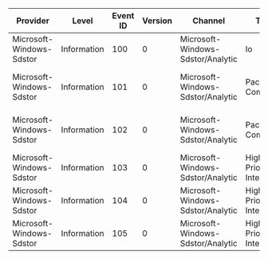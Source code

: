 Provider                  |  Level        |  Event ID  |  Version  |  Channel                            |  Task                     |  Opcode  |  Keyword  |  Message
--------------------------|---------------|------------|-----------|-------------------------------------|---------------------------|----------|-----------|-------------------------------------------------------------------------------------------------------
Microsoft-Windows-Sdstor  |  Information  |  100       |  0        |  Microsoft-Windows-Sdstor/Analytic  |  Io                       |          |           |  Request servicing time taken by SD stack.
Microsoft-Windows-Sdstor  |  Information  |  101       |  0        |  Microsoft-Windows-Sdstor/Analytic  |  Packed Command           |          |           |  Packed Command Read Received.Total Count: {PackedCommandCount}Number of Packed Irps: {NumIrpsPacked}
Microsoft-Windows-Sdstor  |  Information  |  102       |  0        |  Microsoft-Windows-Sdstor/Analytic  |  Packed Command           |          |           |  Packed Command Write Received.Total Count: {PackedCommandCount}Number of Packed Irps: {NumIrpsPacked}
Microsoft-Windows-Sdstor  |  Information  |  103       |  0        |  Microsoft-Windows-Sdstor/Analytic  |  High Priority Interrupt  |          |           |  HPI Timer Queued
Microsoft-Windows-Sdstor  |  Information  |  104       |  0        |  Microsoft-Windows-Sdstor/Analytic  |  High Priority Interrupt  |          |           |  HPI Irp Sent
Microsoft-Windows-Sdstor  |  Information  |  105       |  0        |  Microsoft-Windows-Sdstor/Analytic  |  High Priority Interrupt  |          |           |  HPI Irp Completed (0x{ResultCode})